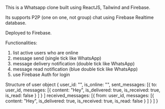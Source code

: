 This is a Whatsapp clone built using ReactJS, Tailwind and Firebase.

Its supports P2P (one on one, not group) chat using Firebase Realtime database.

Deployed to Firebase.

Functionalities:
1. list active users who are online
2. message send (single tick like WhatsApp) 
3. message delivery notification (double tick like WhatsApp)
4. message read notification (blue double tick like WhatsApp)
5. use Firebase Auth for login


Structure of user object
{
  user_id: "",
  is_online: "",
  sent_messages: [{
      to: user_id,
      messages: [{
          content: "Hey",
          is_delivered: true,
          is_received: true,
          is_read: false
        }
      ]
    }
  ]
  received_messages: [{
      from: user_id,
      messages: [{
          content: "Hey",
          is_delivered: true,
          is_received: true,
          is_read: false
        }
      ]
    }
  ]
}